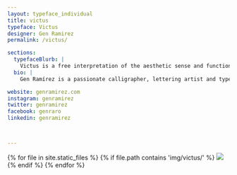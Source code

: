 ```yaml
---
layout: typeface_individual
title: victus
typeface: Victus
designer: Gen Ramirez
permalink: /victus/

sections:
  typefaceBlurb: |
    Victus is a free interpretation of the aesthetic sense and functional purpose of  Bartolomeo Sanvito’s Renaissance manuscripts. Victus has formal features that identify it with the Venetian typographic model. The warmth of the carefully balanced calligraphic construction provides an evenness between the perception of the classic and modern visual standards. The family consists in four styles and twenty-two variants: Text and display, grouped in roman and italic with a range from thin to black.
  bio: |
    Gen Ramírez is a passionate calligrapher, lettering artist and type designer from Guadalajara, Mexico. He enjoys Salsa music almost as much as making letterforms, well, not so much. He is from Guadalajara, México

website: genramirez.com
instagram: genramirez
twitter: genramirez
facebook: genraro
linkedin: genramirez



---
```


<div class="typeface__images">
{% for file in site.static_files %}
  {% if file.path contains 'img/victus/' %}
    <img src="{{ file.path }}" />
  {% endif %}
{% endfor %}
</div>
